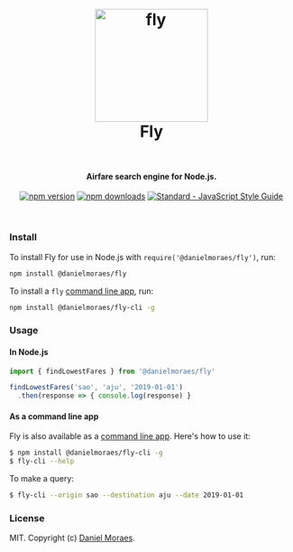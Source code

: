 <h1 align="center">
  <br>
  <img src="https://dmoraes.org/fly.png" alt="fly" width="200"></a>
  <br>
  Fly
  <br>
  <br>
</h1>

<h4 align="center">Airfare search engine for Node.js.</h4>

<p align="center">
  <a href="https://www.npmjs.com/package/@danielmoraes/fly"><img src="https://img.shields.io/npm/v/@danielmoraes/fly.svg" alt="npm version"></a>
  <a href="https://www.npmjs.com/package/@danielmoraes/fly"><img src="https://img.shields.io/npm/dm/@danielmoraes/fly.svg" alt="npm downloads"></a>
  <a href="https://standardjs.com"><img src="https://img.shields.io/badge/code_style-standard-brightgreen.svg" alt="Standard - JavaScript Style Guide"></a>
</p>

<br>

### Install

To install Fly for use in Node.js with `require('@danielmoraes/fly')`, run:

```bash
npm install @danielmoraes/fly
```

To install a `fly`
[command line app](https://github.com/danielmoraes/fly-cli), run:

```bash
npm install @danielmoraes/fly-cli -g
```

### Usage

#### In Node.js

```javascript
import { findLowestFares } from '@danielmoraes/fly'

findLowestFares('sao', 'aju', '2019-01-01')
  .then(response => { console.log(response) }
```

#### As a command line app

Fly is also available as a
[command line app](https://github.com/danielmoraes/fly-cli). Here's how to use
it:

```bash
$ npm install @danielmoraes/fly-cli -g
$ fly-cli --help
```

To make a query:

```bash
$ fly-cli --origin sao --destination aju --date 2019-01-01
```

### License

MIT. Copyright (c) [Daniel Moraes](https://dmoraes.org).
